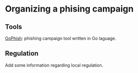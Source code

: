 # Organizing a phising campaign

 ## Tools
 
 [GoPhish](https://getgophish.com/): phishing campaign tool written in Go laguage.
 
 ## Regulation
 
 Add some information regarding local regulation.
